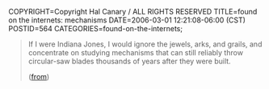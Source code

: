 COPYRIGHT=Copyright Hal Canary / ALL RIGHTS RESERVED
TITLE=found on the internets: mechanisms
DATE=2006-03-01 12:21:08-06:00 (CST)
POSTID=564
CATEGORIES=found-on-the-internets;

> If I were Indiana Jones, I would ignore the jewels, arks, and grails, and concentrate on studying mechanisms that can still reliably throw circular-saw blades thousands of years after they were built.
> 
> ([from](http://groups.google.com/group/rec.arts.sf.written/browse_frm/thread/87650429c3654a2b/efeac4ee5bb4ba31#efeac4ee5bb4ba31))
